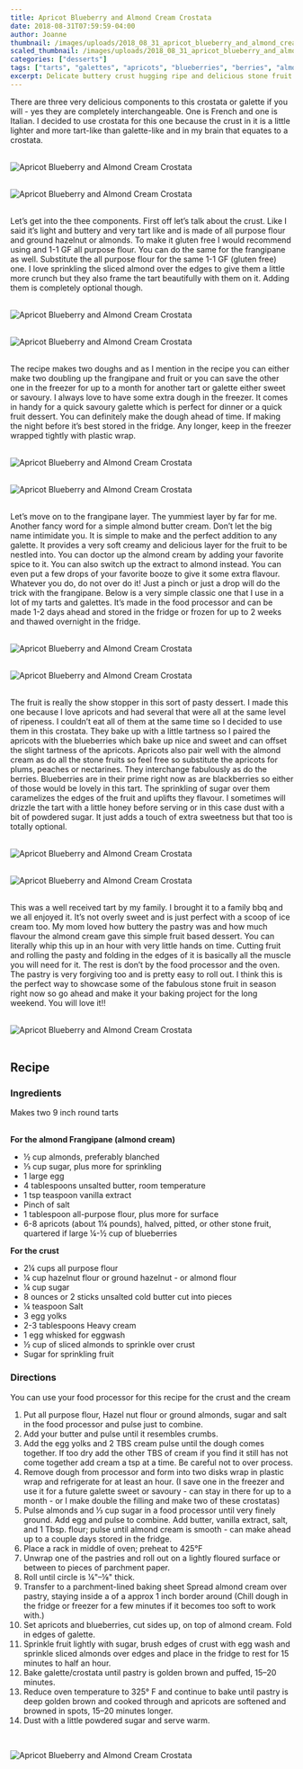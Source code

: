 ```yaml
---
title: Apricot Blueberry and Almond Cream Crostata
date: 2018-08-31T07:59:59-04:00
author: Joanne
thumbnail: /images/uploads/2018_08_31_apricot_blueberry_and_almond_cream_crostata_1.jpg
scaled_thumbnail: /images/uploads/2018_08_31_apricot_blueberry_and_almond_cream_crostata_0.jpg
categories: ["desserts"]
tags: ["tarts", "galettes", "apricots", "blueberries", "berries", "almonds"]
excerpt: Delicate buttery crust hugging ripe and delicious stone fruit layered over creamy frangipane
---
```


There are three very delicious components to this crostata or galette if you will - yes they are completely interchangeable. One is French and one is Italian. I decided to use crostata for this one because the crust in it is a little lighter and more tart-like than galette-like and in my brain that equates to a crostata.
</br>
</br>

![Apricot Blueberry and Almond Cream Crostata](/images/uploads/2018_08_31_apricot_blueberry_and_almond_cream_crostata_2.jpg)
</br>
</br>

![Apricot Blueberry and Almond Cream Crostata](/images/uploads/2018_08_31_apricot_blueberry_and_almond_cream_crostata_3.jpg)
</br>
</br>

Let’s get into the thee components. First off let’s talk about the crust. Like I said it’s light and buttery and very tart like and is made of all purpose flour and ground hazelnut or almonds. To make it gluten free I would recommend using and 1-1 GF all purpose flour. You can do the same for the frangipane as well.  Substitute the all purpose flour for the same 1-1 GF (gluten free) one. I love sprinkling the sliced almond over the edges to give them a little more crunch but they also frame the tart beautifully with them on it. Adding them is completely optional though.
</br>
</br>

![Apricot Blueberry and Almond Cream Crostata](/images/uploads/2018_08_31_apricot_blueberry_and_almond_cream_crostata_4.jpg)
</br>
</br>

![Apricot Blueberry and Almond Cream Crostata](/images/uploads/2018_08_31_apricot_blueberry_and_almond_cream_crostata_5.jpg)
</br>
</br>

The recipe makes two doughs and as I mention in the recipe you can either make two doubling up the frangipane and fruit or you can save the other one in the freezer for up to a month for another tart or galette either sweet or savoury.  I always love to have some extra dough in the freezer. It comes in handy for a quick savoury galette which is perfect for dinner or a quick fruit dessert. You can definitely make the dough ahead of time. If making the night before it’s best stored in the fridge. Any longer, keep in the freezer wrapped tightly with plastic wrap.
</br>
</br>

![Apricot Blueberry and Almond Cream Crostata](/images/uploads/2018_08_31_apricot_blueberry_and_almond_cream_crostata_6.jpg)
</br>
</br>

![Apricot Blueberry and Almond Cream Crostata](/images/uploads/2018_08_31_apricot_blueberry_and_almond_cream_crostata_7.jpg)
</br>
</br>

Let’s move on to the frangipane layer. The yummiest layer by far for me. Another fancy word for a simple almond butter cream.  Don’t let the big name intimidate you. It is simple to make and the perfect addition to any galette. It provides a very soft creamy and delicious layer for the fruit to be nestled into. You can doctor up the almond cream by adding your favorite spice to it. You can also switch up the extract to almond instead. You can even put a few drops of your favorite booze to give it some extra flavour. Whatever you do, do not over do it!  Just a pinch or just a drop will do the trick with the frangipane. Below is a very simple classic one that I use in a lot of my tarts  and galettes. It’s made in the food processor and can be made 1-2 days ahead and stored in the fridge or frozen for up to 2 weeks and thawed overnight in the fridge.
</br>
</br>

![Apricot Blueberry and Almond Cream Crostata](/images/uploads/2018_08_31_apricot_blueberry_and_almond_cream_crostata_8.jpg)
</br>
</br>

![Apricot Blueberry and Almond Cream Crostata](/images/uploads/2018_08_31_apricot_blueberry_and_almond_cream_crostata_9.jpg)
</br>
</br>

The fruit is really the show stopper in this sort of pasty dessert. I made this one because I love apricots and had several that were all at the same level of ripeness. I couldn’t eat all of them at the same time so I decided to use them in this crostata. They bake up with a little tartness so I paired the apricots with the blueberries which bake up nice and sweet and can offset the slight tartness of the apricots. Apricots also pair well with the almond cream as do all the stone fruits so feel free so substitute the apricots for plums, peaches or nectarines. They interchange fabulously as do the berries. Blueberries are in their prime right now as are blackberries so either of those would be lovely in this tart. The sprinkling of sugar over them caramelizes the edges of the fruit and uplifts they flavour. I sometimes will drizzle the tart with a little honey before serving or in this case dust with a bit of powdered sugar. It just adds a touch of extra sweetness but that too is totally optional.
</br>
</br>

![Apricot Blueberry and Almond Cream Crostata](/images/uploads/2018_08_31_apricot_blueberry_and_almond_cream_crostata_10.jpg)
</br>
</br>

![Apricot Blueberry and Almond Cream Crostata](/images/uploads/2018_08_31_apricot_blueberry_and_almond_cream_crostata_11.jpg)
</br>
</br> 

This was a well received tart by my family. I brought it to a family bbq and we all enjoyed it. It’s not overly sweet and is just perfect with a scoop of ice cream too. My mom loved how buttery the pastry was and how much flavour the almond cream gave this simple fruit based dessert.  You can literally whip this up in an hour with very little hands on time. Cutting fruit and rolling the pasty and folding in the edges of it is basically all the muscle you will need for it.  The rest is don’t by the food processor and the oven.  The pastry is very forgiving too and is pretty easy to roll out. I think this is the perfect way to showcase some of the fabulous stone fruit in season right now so go ahead and make it your baking project for the long weekend. You will love it!!
</br>
</br>

![Apricot Blueberry and Almond Cream Crostata](/images/uploads/2018_08_31_apricot_blueberry_and_almond_cream_crostata_12.jpg)
</br>
</br>

## Recipe

### Ingredients
Makes two 9 inch round tarts
</br>
</br>

__For the almond Frangipane (almond cream)__

* ½ cup almonds, preferably blanched
* ⅓ cup sugar, plus more for sprinkling
* 1 large egg
* 4 tablespoons unsalted butter, room temperature
* 1 tsp teaspoon vanilla extract
* Pinch of salt
* 1 tablespoon all-purpose flour, plus more for surface	
* 6-8 apricots (about 1¼ pounds), halved, pitted, or other stone fruit, quartered if large &frac14;-&frac12; cup of blueberries

__For the crust__

* 2&frac14; cups all purpose flour
* &frac14; cup hazelnut flour or ground hazelnut - or almond flour 	
* &frac14; cup sugar
* 8 ounces or 2 sticks unsalted cold butter cut into pieces 
* &frac14; teaspoon Salt
* 3 egg yolks
* 2-3	tablespoons Heavy cream
* 1 egg whisked for eggwash 
* &frac12; cup of sliced almonds to sprinkle over crust 
* Sugar for sprinkling fruit

### Directions

You can use your food processor for this recipe for the crust and the cream

1. Put all purpose  flour, Hazel nut flour or ground almonds, sugar and salt in the food processor and pulse just to combine. 
2. Add your butter and pulse until it resembles crumbs. 
3. Add the egg yolks and 2 TBS cream pulse until the dough comes together. If too dry add the other TBS of cream if you find it still has not come together add cream a tsp at a time. Be careful not to over process.
4. Remove dough from processor and form into two disks wrap in plastic wrap and refrigerate for at least an hour. (I save one in the freezer and use it for a future galette sweet or savoury - can stay in there for up to a month - or I make double the filling and make two of these crostatas)
5. Pulse almonds and ⅓ cup sugar in a food processor until very finely ground. Add egg and pulse to combine. Add butter, vanilla extract, salt, and 1 Tbsp. flour; pulse until almond cream is smooth - can make ahead up to a couple days stored in the fridge.
6. Place a rack in middle of oven; preheat to 425°F
7. Unwrap one of the pastries and  roll out  on a lightly floured surface or between to pieces of parchment paper.
8. Roll until circle  is ¼"–⅛" thick.
9. Transfer to a parchment-lined baking sheet Spread almond cream over pastry, staying inside a of a approx 1 inch border around (Chill dough in the fridge or freezer for a few minutes if it becomes too soft to work with.)
10. Set apricots and blueberries, cut sides up, on top of almond cream. Fold in edges of galette.
11. Sprinkle fruit lightly with sugar, brush edges of crust with egg wash and sprinkle sliced almonds over edges and place in the fridge to rest for 15 minutes to half an hour.
12. Bake galette/crostata until pastry is golden brown and puffed, 15–20 minutes. 
13. Reduce oven temperature to 325° F and continue to bake until pastry is deep golden brown and cooked through and apricots are softened and browned in spots, 15–20 minutes longer.
14. Dust with a little powdered sugar and serve warm.
</br>

![Apricot Blueberry and Almond Cream Crostata](/images/uploads/2018_08_31_apricot_blueberry_and_almond_cream_crostata_13.jpg)
